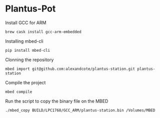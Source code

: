 # Plantus-Pot

Install GCC for ARM
```
brew cask install gcc-arm-embedded
```

Installing mbed-cli
```
pip install mbed-cli
```

Clonning the repository
```
mbed import git@github.com:alexandcote/plantus-station.git plantus-station
```

Compile the project
```
mbed compile
```

Run the script to copy the binary file on the MBED
```
./mbed_copy BUILD/LPC1768/GCC_ARM/plantus-station.bin /Volumes/MBED
```
